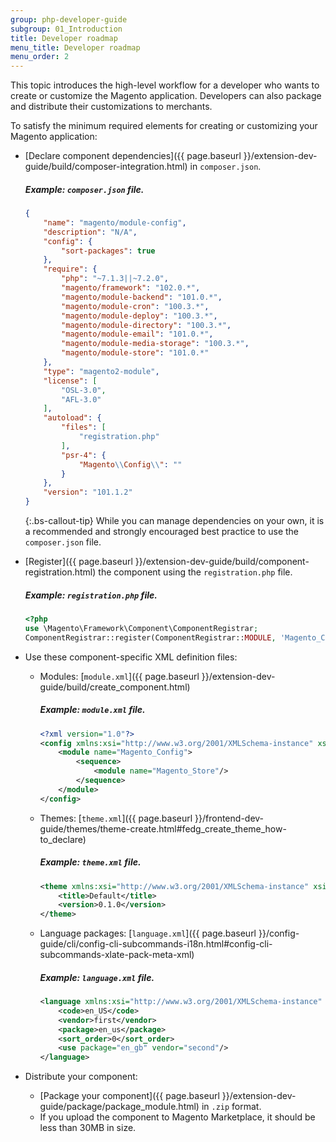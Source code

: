 ```yaml
---
group: php-developer-guide
subgroup: 01_Introduction
title: Developer roadmap
menu_title: Developer roadmap
menu_order: 2
---
```


This topic introduces the high-level workflow for a developer who wants to create or customize the Magento application. Developers can also package and distribute their customizations to merchants.

To satisfy the minimum required elements for creating or customizing your Magento application:

*  [Declare component dependencies]({{ page.baseurl }}/extension-dev-guide/build/composer-integration.html) in `composer.json`.

    ##### Example: `composer.json` file.
    ```json
    {
        "name": "magento/module-config",
        "description": "N/A",
        "config": {
            "sort-packages": true
        },
        "require": {
            "php": "~7.1.3||~7.2.0",
            "magento/framework": "102.0.*",
            "magento/module-backend": "101.0.*",
            "magento/module-cron": "100.3.*",
            "magento/module-deploy": "100.3.*",
            "magento/module-directory": "100.3.*",
            "magento/module-email": "101.0.*",
            "magento/module-media-storage": "100.3.*",
            "magento/module-store": "101.0.*"
        },
        "type": "magento2-module",
        "license": [
            "OSL-3.0",
            "AFL-3.0"
        ],
        "autoload": {
            "files": [
                "registration.php"
            ],
            "psr-4": {
                "Magento\\Config\\": ""
            }
        },
        "version": "101.1.2"
    }
    ```

   {:.bs-callout-tip}
   While you can manage dependencies on your own, it is a recommended and strongly encouraged best practice to use the `composer.json` file.

*  [Register]({{ page.baseurl }}/extension-dev-guide/build/component-registration.html) the component using the `registration.php` file.

    ##### Example: `registration.php` file.
    ```php
    <?php
    use \Magento\Framework\Component\ComponentRegistrar;
    ComponentRegistrar::register(ComponentRegistrar::MODULE, 'Magento_Config', __DIR__);
    ```

*  Use these component-specific XML definition files:
   *  Modules: [`module.xml`]({{ page.baseurl }}/extension-dev-guide/build/create_component.html)

       ##### Example: `module.xml` file.
        ```xml
        <?xml version="1.0"?>
        <config xmlns:xsi="http://www.w3.org/2001/XMLSchema-instance" xsi:noNamespaceSchemaLocation="urn:magento:framework:Module/etc/module.xsd">
            <module name="Magento_Config">
                <sequence>
                    <module name="Magento_Store"/>
                </sequence>
            </module>
        </config>
        ```

   *  Themes: [`theme.xml`]({{ page.baseurl }}/frontend-dev-guide/themes/theme-create.html#fedg_create_theme_how-to_declare)

       ##### Example: `theme.xml` file.
        ```xml
        <theme xmlns:xsi="http://www.w3.org/2001/XMLSchema-instance" xsi:noNamespaceSchemaLocation="urn:magento:framework:Config/etc/theme.xsd">
            <title>Default</title>
            <version>0.1.0</version>
        </theme>
        ```

   *  Language packages: [`language.xml`]({{ page.baseurl }}/config-guide/cli/config-cli-subcommands-i18n.html#config-cli-subcommands-xlate-pack-meta-xml)

       ##### Example: `language.xml` file.
        ```xml
        <language xmlns:xsi="http://www.w3.org/2001/XMLSchema-instance" xsi:noNamespaceSchemaLocation="urn:magento:framework:App/Language/package.xsd">
            <code>en_US</code>
            <vendor>first</vendor>
            <package>en_us</package>
            <sort_order>0</sort_order>
            <use package="en_gb" vendor="second"/>
        </language>
        ```

*  Distribute your component:
   *  [Package your component]({{ page.baseurl }}/extension-dev-guide/package/package_module.html) in `.zip` format.
   *  If you upload the component to Magento Marketplace, it should be less than 30MB in size.
